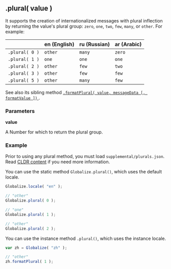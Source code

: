 ## .plural( value )

It supports the creation of internationalized messages with plural inflection by
returning the value's plural group: `zero`, `one`, `two`, `few`, `many`, or
`other`. For example:

| | en (English) | ru (Russian) | ar (Arabic) |
| --- | --- | --- | --- |
| `.plural( 0 )` | `other` | `many` | `zero` |
| `.plural( 1 )` | `one` | `one` | `one` |
| `.plural( 2 )` | `other` | `few` | `two` |
| `.plural( 3 )` | `other` | `few` | `few` |
| `.plural( 5 )` | `other` | `many` | `few` |

See also its sibling method [`.formatPlural( value, messageData [, formatValue ])`
](./format-plural.md).

### Parameters

**value**

A Number for which to return the plural group.

### Example

Prior to using any plural method, you must load `supplemental/plurals.json`.
Read [CLDR content](../../../README.md#2-cldr-content) if you need more
information.

You can use the static method `Globalize.plural()`, which uses the default
locale.

```javascript
Globalize.locale( "en" );

// "other"
Globalize.plural( 0 );

// "one"
Globalize.plural( 1 );

// "other"
Globalize.plural( 2 );
```

You can use the instance method `.plural()`, which uses the instance locale.

```javascript
var zh = Globalize( "zh" );

// "other"
zh.formatPlural( 1 );
```
